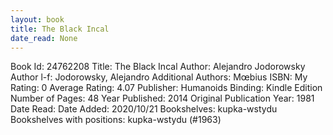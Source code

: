 ```yaml
---
layout: book
title: The Black Incal
date_read: None
---
```


Book Id: 24762208
Title: The Black Incal
Author: Alejandro Jodorowsky
Author l-f: Jodorowsky, Alejandro
Additional Authors: Mœbius
ISBN: 
My Rating: 0
Average Rating: 4.07
Publisher: Humanoids
Binding: Kindle Edition
Number of Pages: 48
Year Published: 2014
Original Publication Year: 1981
Date Read: 
Date Added: 2020/10/21
Bookshelves: kupka-wstydu
Bookshelves with positions: kupka-wstydu (#1963)

